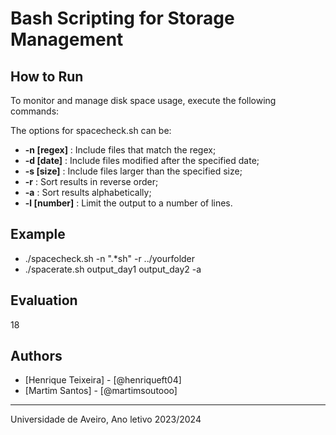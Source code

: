 # Bash Scripting for Storage Management

## How to Run
To monitor and manage disk space usage, execute the following commands:

The options for spacecheck.sh can be:
* **-n [regex]** : Include files that match the regex;
* **-d [date]** : Include files modified after the specified date;
* **-s [size]** : Include files larger than the specified size;
* **-r** : Sort results in reverse order;
* **-a** : Sort results alphabetically;
* **-l [number]** : Limit the output to a number of lines.

## Example
* ./spacecheck.sh -n ".*sh" -r ../yourfolder
* ./spacerate.sh output_day1 output_day2 -a


## Evaluation
18

## Authors
* [Henrique Teixeira] - [@henriqueft04]
* [Martim Santos] - [@martimsoutooo]

---

Universidade de Aveiro, Ano letivo 2023/2024
